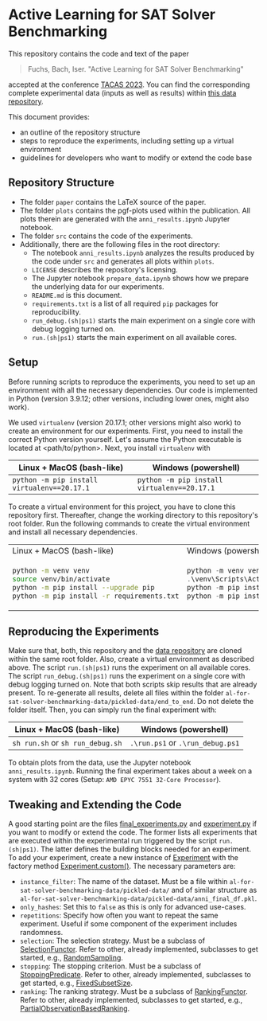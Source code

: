 # Active Learning for SAT Solver Benchmarking

This repository contains the code and text of the paper

> Fuchs, Bach, Iser. "Active Learning for SAT Solver Benchmarking"

accepted at the conference [TACAS 2023](https://etaps.org/2023/tacas).
You can find the corresponding complete experimental data (inputs as well as results) within [this data repository](https://github.com/mathefuchs/al-for-sat-solver-benchmarking-data).

This document provides:

* an outline of the repository structure
* steps to reproduce the experiments, including setting up a virtual environment
* guidelines for developers who want to modify or extend the code base

## Repository Structure

* The folder `paper` contains the LaTeX source of the paper.
* The folder `plots` contains the pgf-plots used within the publication. All plots therein are generated with the `anni_results.ipynb` Jupyter notebook.
* The folder `src` contains the code of the experiments.
* Additionally, there are the following files in the root directory:
  * The notebook `anni_results.ipynb` analyzes the results produced by the code under `src` and generates all plots within `plots`.
  * `LICENSE` describes the repository's licensing.
  * The Jupyter notebook `prepare_data.ipynb` shows how we prepare the underlying data for our experiments.
  * `README.md` is this document.
  * `requirements.txt` is a list of all required `pip` packages for reproducibility.
  * `run_debug.(sh|ps1)` starts the main experiment on a single core with debug logging turned on.
  * `run.(sh|ps1)` starts the main experiment on all available cores.

## Setup

Before running scripts to reproduce the experiments, you need to set up an environment with all the necessary dependencies.
Our code is implemented in Python (version 3.9.12; other versions, including lower ones, might also work).

We used `virtualenv` (version 20.17.1; other versions might also work) to create an environment for our experiments.
First, you need to install the correct Python version yourself.
Let's assume the Python executable is located at <path/to/python>.
Next, you install `virtualenv` with

| Linux + MacOS (bash-like)                   | Windows (powershell)                        |
|---------------------------------------------|---------------------------------------------|
| `python -m pip install virtualenv==20.17.1` | `python -m pip install virtualenv==20.17.1` |

To create a virtual environment for this project, you have to clone this repository first.
Thereafter, change the working directory to this repository's root folder.
Run the following commands to create the virtual environment and install all necessary dependencies.

<table>
<tr>
<td> Linux + MacOS (bash-like) </td>
<td> Windows (powershell) </td>
</tr>
<tr>
<td>

``` sh
python -m venv venv
source venv/bin/activate
python -m pip install --upgrade pip
python -m pip install -r requirements.txt
```

</td>
<td>

``` powershell
python -m venv venv
.\venv\Scripts\Activate.ps1
python -m pip install --upgrade pip
python -m pip install -r requirements.txt
```

</td>
</tr>
</table>

## Reproducing the Experiments

Make sure that, both, this repository and the [data repository](https://github.com/mathefuchs/al-for-sat-solver-benchmarking-data) are cloned within the same root folder.
Also, create a virtual environment as described above.
The script `run.(sh|ps1)` runs the experiment on all available cores.
The script `run_debug.(sh|ps1)` runs the experiment on a single core with debug logging turned on.
Note that both scripts skip results that are already present.
To re-generate all results, delete all files within the folder `al-for-sat-solver-benchmarking-data/pickled-data/end_to_end`.
Do not delete the folder itself.
Then, you can simply run the final experiment with:

| Linux + MacOS (bash-like)        | Windows (powershell)             |
|----------------------------------|----------------------------------|
| `sh run.sh` or `sh run_debug.sh` | `.\run.ps1` or `.\run_debug.ps1` |

To obtain plots from the data, use the Jupyter notebook `anni_results.ipynb`.
Running the final experiment takes about a week on a system with 32 cores (Setup: `AMD EPYC 7551 32-Core Processor`).

## Tweaking and Extending the Code

A good starting point are the files [final_experiments.py](https://github.com/mathefuchs/al-for-sat-solver-benchmarking/blob/main/src/al_experiments/final_experiments.py) and [experiment.py](https://github.com/mathefuchs/al-for-sat-solver-benchmarking/blob/main/src/al_experiments/experiment.py) if you want to modify or extend the code.
The former lists all experiments that are executed within the experimental run triggered by the script `run.(sh|ps1)`.
The latter defines the building blocks needed for an experiment.
To add your experiment, create a new instance of [Experiment](https://github.com/mathefuchs/al-for-sat-solver-benchmarking/blob/main/src/al_experiments/experiment.py#L467) with the factory method [Experiment.custom()](https://github.com/mathefuchs/al-for-sat-solver-benchmarking/blob/main/src/al_experiments/experiment.py#L467).
The necessary parameters are:

* `instance_filter`: The name of the dataset. Must be a file within `al-for-sat-solver-benchmarking-data/pickled-data/` and of similar structure as `al-for-sat-solver-benchmarking-data/pickled-data/anni_final_df.pkl`.
* `only_hashes`: Set this to `false` as this is only for advanced use-cases.
* `repetitions`: Specify how often you want to repeat the same experiment. Useful if some component of the experiment includes randomness.
* `selection`: The selection strategy. Must be a subclass of [SelectionFunctor](https://github.com/mathefuchs/al-for-sat-solver-benchmarking/blob/main/src/al_experiments/selection.py#L10). Refer to other, already implemented, subclasses to get started, e.g., [RandomSampling](https://github.com/mathefuchs/al-for-sat-solver-benchmarking/blob/main/src/al_experiments/selection.py#L45).
* `stopping`: The stopping criterion. Must be a subclass of [StoppingPredicate](https://github.com/mathefuchs/al-for-sat-solver-benchmarking/blob/main/src/al_experiments/stopping.py#L10). Refer to other, already implemented, subclasses to get started, e.g., [FixedSubsetSize](https://github.com/mathefuchs/al-for-sat-solver-benchmarking/blob/main/src/al_experiments/stopping.py#L46).
* `ranking`: The ranking strategy. Must be a subclass of [RankingFunctor](https://github.com/mathefuchs/al-for-sat-solver-benchmarking/blob/main/src/al_experiments/ranking.py#L10). Refer to other, already implemented, subclasses to get started, e.g., [PartialObservationBasedRanking](https://github.com/mathefuchs/al-for-sat-solver-benchmarking/blob/main/src/al_experiments/ranking.py#L51).
